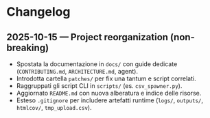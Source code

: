 # Changelog

## 2025-10-15 — Project reorganization (non-breaking)
- Spostata la documentazione in `docs/` con guide dedicate (`CONTRIBUTING.md`, `ARCHITECTURE.md`, agent).
- Introdotta cartella `patches/` per fix una tantum e script correlati.
- Raggruppati gli script CLI in `scripts/` (es. `csv_spawner.py`).
- Aggiornato `README.md` con nuova alberatura e indice delle risorse.
- Esteso `.gitignore` per includere artefatti runtime (`logs/`, `outputs/`, `htmlcov/`, `tmp_upload.csv`).
